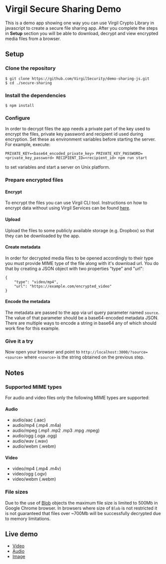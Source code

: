 # Virgil Secure Sharing Demo
This is a demo app showing one way you can use Virgil Crypto Library in javascript to create a secure file sharing app.
After you complete the steps in **Setup** section you will be able to download, decrypt and view encrypted media files
from a browser.

## Setup

### Clone the repository
```
$ git clone https://github.com/VirgilSecurity/demo-sharing-js.git
$ cd ./secure-sharing
```

### Install the dependencies
```
$ npm install
```

### Configure
In order to decrypt files the app needs a private part of the key used to encrypt the files, private key password and 
recipient id used during encryption. Set these as environment variables before starting the server. For example, execute:
```
PRIVATE_KEY=<base64_encoded_private_key> PRIVATE_KEY_PASSWORD=<private_key_password> RECIPIENT_ID=<recipient_id> npm run start
```
to set variables and start a server on Unix platform.

### Prepare encrypted files

#### Encrypt
To encrypt the files you can use Virgil CLI tool. Instructions on how to encrypt data without using Virgil Services can be found [here](https://github.com/VirgilSecurity/virgil-cli/wiki#using-virgil-cli-without-committing-to-services).

#### Upload
Upload the files to some publicly available storage (e.g. Dropbox) so that they can be downloaded by the app.

#### Create metadata
In order for decrypted media files to be opened accordingly to their type you must provide MIME type of the file along with 
it's download url. You do that by creating a JSON object with two properties "type" and "url":
```
{
	"type": "video/mp4",
	"url": "https://example.com/encrypted_video"
}
```

#### Encode the metadata
The metadata are passed to the app via url query parameter named `source`. The value of that parameter should be a base64-encoded
metadata JSON. There are multiple ways to encode a string in base64 any of which should work fine for this example.

### Give it a try
Now open your browser and point to `http://localhost:3000/?source=<source>` where `<source>` is the string obtained on the previous step.

## Notes

### Supported MIME types
For audio and video files only the following MIME types are supported:

#### Audio
- audio/aac (.aac)
- audio/mp4 (.mp4 .m4a)
- audio/mpeg (.mp1 .mp2 .mp3 .mpg .mpeg)
- audio/ogg (.oga .ogg)
- audio/wav (.wav)
- audio/webm (.webm)

#### Video
- video/mp4 (.mp4 .m4v)
- video/ogg (.ogv)
- video/webm (.webm)

### File sizes
Due to the use of [Blob](https://developer.mozilla.org/en-US/docs/Web/API/Blob) objects the maximum file size is limited to 500Mb in Google Chrome browser.
In browsers where size of `Blob` is not restricted it is not guaranteed that files over ~700Mb will be successfully decrypted due to memory limitations.
 
## Live demo
- [Video](https://virgil-crypto-sharing.herokuapp.com/?source=eyJ0eXBlIjoidmlkZW8vbXA0IiwidXJsIjoiaHR0cHM6Ly9kb3dubG9hZHMudmlyZ2lsc2VjdXJpdHkuY29tL2RlbW9maWxlcy92aWRlby5tcDQuZW5jIn0=)
- [Audio](https://virgil-crypto-sharing.herokuapp.com/?source=eyJ0eXBlIjoiYXVkaW8vbXBlZyIsInVybCI6Imh0dHBzOi8vZG93bmxvYWRzLnZpcmdpbHNlY3VyaXR5LmNvbS9kZW1vZmlsZXMvYXVkaW8ubXAzLmVuYyJ9)
- [Image](https://virgil-crypto-sharing.herokuapp.com/?source=eyJ0eXBlIjoiaW1hZ2UvanBlZyIsInVybCI6Imh0dHBzOi8vZG93bmxvYWRzLnZpcmdpbHNlY3VyaXR5LmNvbS9kZW1vZmlsZXMvaW1hZ2UuanBnLmVuYyJ9)
